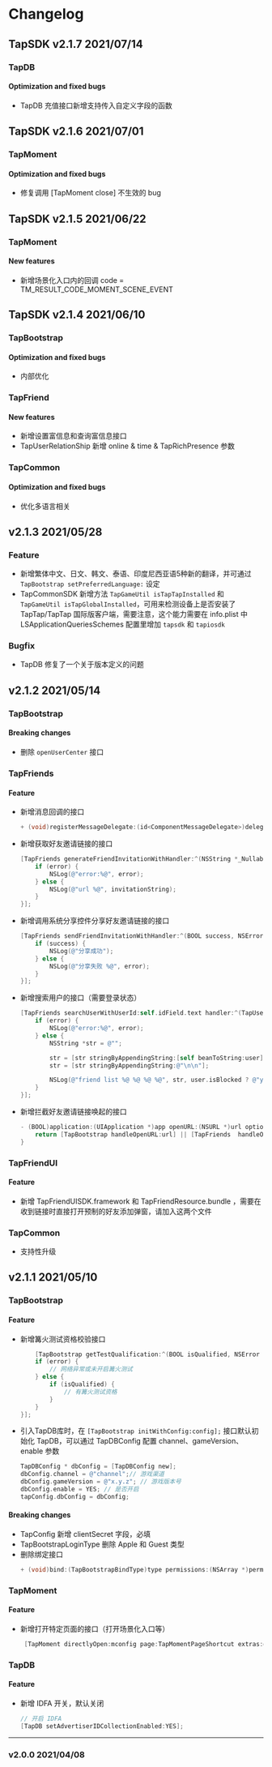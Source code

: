 # Changelog
## TapSDK v2.1.7 2021/07/14
### TapDB
#### Optimization and fixed bugs
- TapDB 充值接口新增支持传入自定义字段的函数

## TapSDK v2.1.6 2021/07/01
### TapMoment
#### Optimization and fixed bugs
- 修复调用 [TapMoment close] 不生效的 bug

## TapSDK v2.1.5 2021/06/22
### TapMoment
#### New features
- 新增场景化入口内的回调 code = TM_RESULT_CODE_MOMENT_SCENE_EVENT

## TapSDK v2.1.4 2021/06/10
### TapBootstrap
#### Optimization and fixed bugs
- 内部优化

### TapFriend
#### New features
- 新增设置富信息和查询富信息接口
- TapUserRelationShip 新增 online & time & TapRichPresence 参数

### TapCommon
#### Optimization and fixed bugs
- 优化多语言相关

## v2.1.3 2021/05/28
### Feature
* 新增繁体中文、日文、韩文、泰语、印度尼西亚语5种新的翻译，并可通过 `TapBootstrap setPreferredLanguage:` 设定
* TapCommonSDK 新增方法 `TapGameUtil isTapTapInstalled` 和 `TapGameUtil isTapGlobalInstalled`，可用来检测设备上是否安装了TapTap/TapTap 国际版客户端，需要注意，这个能力需要在 info.plist 中 LSApplicationQueriesSchemes 配置里增加 `tapsdk` 和 `tapiosdk`

### Bugfix
* TapDB 修复了一个关于版本定义的问题

## v2.1.2 2021/05/14
### TapBootstrap
#### Breaking changes
* 删除 `openUserCenter` 接口

### TapFriends
#### Feature
* 新增消息回调的接口
    ``` objectivec
    + (void)registerMessageDelegate:(id<ComponentMessageDelegate>)delegate;
    ```
* 新增获取好友邀请链接的接口
    ``` objectivec
    [TapFriends generateFriendInvitationWithHandler:^(NSString *_Nullable invitationString, NSError *_Nullable error) {
        if (error) {
            NSLog(@"error:%@", error);
        } else {
            NSLog(@"url %@", invitationString);
        }
    }];
    ```

* 新增调用系统分享控件分享好友邀请链接的接口
    ``` objectivec
    [TapFriends sendFriendInvitationWithHandler:^(BOOL success, NSError *_Nullable error) {
        if (success) {
            NSLog(@"分享成功");
        } else {
            NSLog(@"分享失败 %@", error);
        }
    }];
    ```

* 新增搜索用户的接口（需要登录状态）
    ``` objectivec
    [TapFriends searchUserWithUserId:self.idField.text handler:^(TapUserRelationShip *_Nullable user, NSError *_Nullable error) {
        if (error) {
            NSLog(@"error:%@", error);
        } else {
            NSString *str = @"";

            str = [str stringByAppendingString:[self beanToString:user]];
            str = [str stringByAppendingString:@"\n\n"];

            NSLog(@"friend list %@ %@ %@ %@", str, user.isBlocked ? @"yes" : @"no", user.isFollowed ? @"yes" : @"no", user.isFollowing ? @"yes" : @"no");
        }
    }];
    ```
* 新增拦截好友邀请链接唤起的接口
    ``` objectivec
    - (BOOL)application:(UIApplication *)app openURL:(NSURL *)url options:(NSDictionary<UIApplicationOpenURLOptionsKey, id> *)options {
        return [TapBootstrap handleOpenURL:url] || [TapFriends  handleOpenURL:url];
    }
    ```

### TapFriendUI
#### Feature
* 新增 TapFriendUISDK.framework 和 TapFriendResource.bundle ，需要在收到链接时直接打开预制的好友添加弹窗，请加入这两个文件

### TapCommon
* 支持性升级

## v2.1.1 2021/05/10
### TapBootstrap
#### Feature
* 新增篝火测试资格校验接口
    ``` objectivec
        [TapBootstrap getTestQualification:^(BOOL isQualified, NSError *_Nullable error) {
        if (error) {
            // 网络异常或未开启篝火测试
        } else {
            if (isQualified) {
                // 有篝火测试资格
            }
        }
    }];
    ```
* 引入TapDB库时，在 `[TapBootstrap initWithConfig:config];` 接口默认初始化 TapDB，可以通过 TapDBConfig 配置 channel、gameVersion、enable 参数
    ``` objectivec
    TapDBConfig * dbConfig = [TapDBConfig new];
    dbConfig.channel = @"channel";// 游戏渠道
    dbConfig.gameVersion = @"x.y.z"; // 游戏版本号
    dbConfig.enable = YES; // 是否开启
    tapConfig.dbConfig = dbConfig;
    ```

#### Breaking changes
* TapConfig 新增 clientSecret 字段，必填
* TapBootstrapLoginType 删除 Apple 和 Guest 类型
* 删除绑定接口
    ``` objectivec
    + (void)bind:(TapBootstrapBindType)type permissions:(NSArray *)permissions;
    ```

### TapMoment
#### Feature
* 新增打开特定页面的接口（打开场景化入口等） 
    ``` objectivec
     [TapMoment directlyOpen:mconfig page:TapMomentPageShortcut extras:@{ TapMomentPageShortcutKey: @"sceneid" }];
    ```

### TapDB
#### Feature
* 新增 IDFA 开关，默认关闭
    ``` objectivec
    // 开启 IDFA
    [TapDB setAdvertiserIDCollectionEnabled:YES];
    ```
---
### v2.0.0 2021/04/08